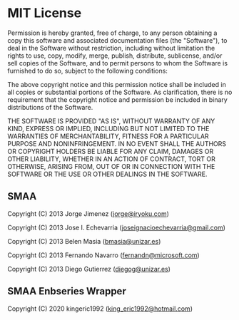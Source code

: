 # MIT License

Permission is hereby granted, free of charge, to any person obtaining a copy this software
and associated documentation files (the "Software"), to deal in the Software without
restriction, including without limitation the rights to use, copy, modify, merge, publish,
distribute, sublicense, and/or sell copies of the Software, and to permit persons to whom
the Software is furnished to do so, subject to the following conditions:

The above copyright notice and this permission notice shall be included in all copies or
substantial portions of the Software. As clarification, there is no requirement that the
copyright notice and permission be included in binary distributions of the Software.

THE SOFTWARE IS PROVIDED "AS IS", WITHOUT WARRANTY OF ANY KIND, EXPRESS OR IMPLIED, INCLUDING
BUT NOT LIMITED TO THE WARRANTIES OF MERCHANTABILITY, FITNESS FOR A PARTICULAR PURPOSE AND
NONINFRINGEMENT. IN NO EVENT SHALL THE AUTHORS OR COPYRIGHT HOLDERS BE LIABLE FOR ANY CLAIM,
DAMAGES OR OTHER LIABILITY, WHETHER IN AN ACTION OF CONTRACT, TORT OR OTHERWISE, ARISING FROM,
OUT OF OR IN CONNECTION WITH THE SOFTWARE OR THE USE OR OTHER DEALINGS IN THE SOFTWARE.

## SMAA 
Copyright (C) 2013 Jorge Jimenez (jorge@iryoku.com)

Copyright (C) 2013 Jose I. Echevarria (joseignacioechevarria@gmail.com)

Copyright (C) 2013 Belen Masia (bmasia@unizar.es)

Copyright (C) 2013 Fernando Navarro (fernandn@microsoft.com)

Copyright (C) 2013 Diego Gutierrez (diegog@unizar.es)

## SMAA Enbseries Wrapper
Copyright (C) 2020 kingeric1992 (king_eric1992@hotmail.com)


